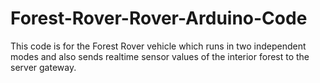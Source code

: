 # Forest-Rover-Rover-Arduino-Code

This code is for the Forest Rover vehicle which runs in two independent modes and also sends realtime sensor values of the interior forest to the server gateway.
